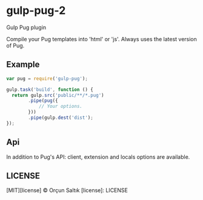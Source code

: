 # gulp-pug-2

Gulp Pug plugin

Compile your Pug templates into 'html' or 'js'.
Always uses the latest version of Pug.

## Example

```javascript
var pug = require('gulp-pug');

gulp.task('build', function () {
  return gulp.src('public/**/*.pug')
        .pipe(pug({
            // Your options.
        }))
        .pipe(gulp.dest('dist');
});
```

## Api

In addition to Pug's API: client, extension and locals options are available. 

## LICENSE

[MIT][license] &copy; Orçun Saltık
[license]: LICENSE
